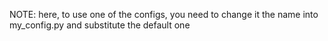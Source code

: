 NOTE: here, to use one of the configs, you need to change it the name into my_config.py and substitute the default one

